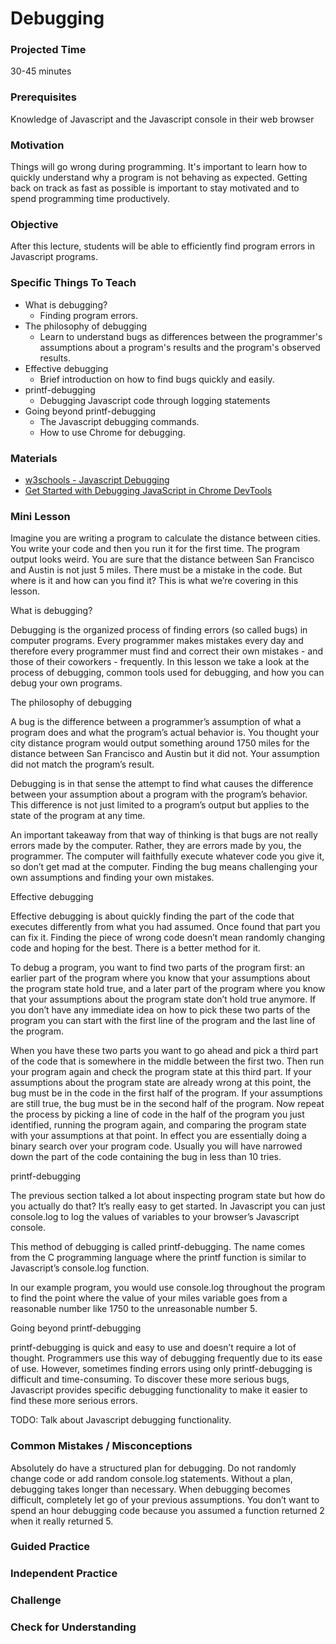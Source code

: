 # Debugging

### Projected Time
30-45 minutes

### Prerequisites
Knowledge of Javascript and the Javascript console in their web browser

### Motivation

Things will go wrong during programming. It's important to learn how to quickly understand why a program is not behaving as expected. Getting back on track as fast as possible is important to stay motivated and to spend programming time productively.

### Objective
After this lecture, students will be able to efficiently find program errors in Javascript programs.

### Specific Things To Teach
- What is debugging?
	- Finding program errors.
- The philosophy of debugging
	- Learn to understand bugs as differences between the programmer's assumptions about a program's results and the program's observed results.
- Effective debugging
	- Brief introduction on how to find bugs quickly and easily.
- printf-debugging
	- Debugging Javascript code through logging statements
- Going beyond printf-debugging
	- The Javascript debugging commands.
	- How to use Chrome for debugging.

### Materials

- [w3schools - Javascript Debugging](https://www.w3schools.com/js/js_debugging.asp)
- [Get Started with Debugging JavaScript in Chrome DevTools](https://developers.google.com/web/tools/chrome-devtools/javascript/)

### Mini Lesson

Imagine you are writing a program to calculate the distance between cities. You write your code and then you run it for the first time. The program output looks weird. You are sure that the distance between San Francisco and Austin is not just 5 miles. There must be a mistake in the code. But where is it and how can you find it? This is what we’re covering in this lesson.

What is debugging?

Debugging is the organized process of finding errors (so called bugs) in computer programs. Every programmer makes mistakes every day and therefore every programmer must find and correct their own mistakes - and those of their coworkers - frequently. In this lesson we take a look at the process of debugging, common tools used for debugging, and how you can debug your own programs.

The philosophy of debugging

A bug is the difference between a programmer’s assumption of what a program does and what the program’s actual behavior is. You thought your city distance program would output something around 1750 miles for the distance between San Francisco and Austin but it did not. Your assumption did not match the program’s result.

Debugging is in that sense the attempt to find what causes the difference between your assumption about a program with the program’s behavior. This difference is not just limited to a program’s output but applies to the state of the program at any time.

An important takeaway from that way of thinking is that bugs are not really errors made by the computer. Rather, they are errors made by you, the programmer. The computer will faithfully execute whatever code you give it, so don’t get mad at the computer. Finding the bug means challenging your own assumptions and finding your own mistakes.

Effective debugging

Effective debugging is about quickly finding the part of the code that executes differently from what you had assumed. Once found that part you can fix it. Finding the piece of wrong code doesn’t mean randomly changing code and hoping for the best. There is a better method for it.

To debug a program, you want to find two parts of the program first: an earlier part of the program where you know that your assumptions about the program state hold true, and a later part of the program where you know that your assumptions about the program state don’t hold true anymore. If you don’t have any immediate idea on how to pick these two parts of the program you can start with the first line of the program and the last line of the program.

When you have these two parts you want to go ahead and pick a third part of the code that is somewhere in the middle between the first two. Then run your program again and check the program state at this third part. If your assumptions about the program state are already wrong at this point, the bug must be in the code in the first half of the program. If your assumptions are still true, the bug must be in the second half of the program. Now repeat the process by picking a line of code in the half of the program you just identified, running the program again, and comparing the program state with your assumptions at that point. In effect you are essentially doing a binary search over your program code. Usually you will have narrowed down the part of the code containing the bug in less than 10 tries.

printf-debugging

The previous section talked a lot about inspecting program state but how do you actually do that? It’s really easy to get started. In Javascript you can just console.log to log the values of variables to your browser’s Javascript console.

This method of debugging is called printf-debugging. The name comes from the C programming language where the printf function is similar to Javascript’s console.log function.

In our example program, you would use console.log throughout the program to find the point where the value of your miles variable goes from a reasonable number like 1750 to the unreasonable number 5.

Going beyond printf-debugging

printf-debugging is quick and easy to use and doesn’t require a lot of thought. Programmers use this way of debugging frequently due to its ease of use. However, sometimes finding errors using only printf-debugging is difficult and time-consuming. To discover these more serious bugs, Javascript provides specific debugging functionality to make it easier to find these more serious errors.

TODO: Talk about Javascript debugging functionality.

### Common Mistakes / Misconceptions

Absolutely do have a structured plan for debugging. Do not randomly change code or add random console.log statements. Without a plan, debugging takes longer than necessary.
When debugging becomes difficult, completely let go of your previous assumptions. You don’t want to spend an hour debugging code because you assumed a function returned 2 when it really returned 5.


### Guided Practice

### Independent Practice

### Challenge

### Check for Understanding
